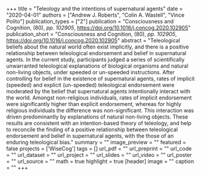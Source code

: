 +++
title = "Teleology and the intentions of supernatural agents"
date = "2020-04-01"
authors = ["Andrew J. Roberts", "Colin A. Wastell", "Vince Polito"]
publication_types = ["2"]
publication = "Consciousness and Cognition, (80), _pp. 102905_, https://doi.org/10.1016/j.concog.2020.102905"
publication_short = "Consciousness and Cognition, (80), _pp. 102905_, https://doi.org/10.1016/j.concog.2020.102905"
abstract = "Teleological beliefs about the natural world often exist implicitly, and there is a positive relationship between teleological endorsement and belief in supernatural agents. In the current study, participants judged a series of scientifically unwarranted teleological explanations of biological organisms and natural non-living objects, under speeded or un-speeded instructions. After controlling for belief in the existence of supernatural agents, rates of implicit (speeded) and explicit (un-speeded) teleological endorsement were moderated by the belief that supernatural agents intentionally interact with the world. Amongst non-religious individuals, rates of implicit endorsement were significantly higher than explicit endorsement, whereas for highly religious individuals the difference was non-significant. This interaction was driven predominantly by explanations of natural non-living objects. These results are consistent with an intention-based theory of teleology, and help to reconcile the finding of a positive relationship between teleological endorsement and belief in supernatural agents, with the those of an enduring teleological bias."
summary = ""
image_preview = ""
featured = false
projects = ['WiseCog']
tags = []
url_pdf = ""
url_preprint = ""
url_code = ""
url_dataset = ""
url_project = ""
url_slides = ""
url_video = ""
url_poster = ""
url_source = ""
math = true
highlight = true
[header]
image = ""
caption = ""
+++
